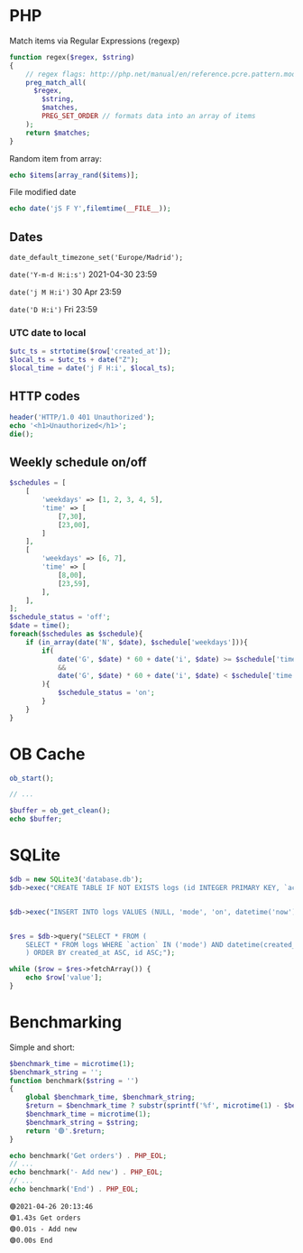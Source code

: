 # PHP

Match items via Regular Expressions (regexp)

```PHP
function regex($regex, $string)
{
    // regex flags: http://php.net/manual/en/reference.pcre.pattern.modifiers.php
    preg_match_all(
      $regex,
        $string,
        $matches,
        PREG_SET_ORDER // formats data into an array of items
    );
    return $matches;
}
```

Random item from array:

```PHP
echo $items[array_rand($items)];
```

File modified date

```PHP
echo date('jS F Y',filemtime(__FILE__));
```

## Dates

`date_default_timezone_set('Europe/Madrid');`

`date('Y-m-d H:i:s')`
2021-04-30 23:59

`date('j M H:i')`
30 Apr 23:59

`date('D H:i')`
Fri 23:59

### UTC date to local

```PHP
$utc_ts = strtotime($row['created_at']);
$local_ts = $utc_ts + date("Z");
$local_time = date('j F H:i', $local_ts);
```

## HTTP codes

```PHP
header('HTTP/1.0 401 Unauthorized');
echo '<h1>Unauthorized</h1>';
die();
```

## Weekly schedule on/off

```PHP
$schedules = [
    [
        'weekdays' => [1, 2, 3, 4, 5],
        'time' => [
            [7,30],
            [23,00],
        ]
    ],
    [
        'weekdays' => [6, 7],
        'time' => [
            [8,00],
            [23,59],
        ],
    ],
];
$schedule_status = 'off';
$date = time();
foreach($schedules as $schedule){
    if (in_array(date('N', $date), $schedule['weekdays'])){
        if(
            date('G', $date) * 60 + date('i', $date) >= $schedule['time'][0][0] * 60 + $schedule['time'][0][1]
            &&
            date('G', $date) * 60 + date('i', $date) < $schedule['time'][1][0] * 60 + $schedule['time'][1][1]
        ){
            $schedule_status = 'on';
        }
    }
}
```



# OB Cache

```PHP
ob_start();

// ...

$buffer = ob_get_clean();
echo $buffer;
```


# SQLite

```PHP
$db = new SQLite3('database.db');
$db->exec("CREATE TABLE IF NOT EXISTS logs (id INTEGER PRIMARY KEY, `action` VARCHAR(50), `value` VARCHAR(50), `created_at` DATETIME);");


$db->exec("INSERT INTO logs VALUES (NULL, 'mode', 'on', datetime('now'));");


$res = $db->query("SELECT * FROM (
    SELECT * FROM logs WHERE `action` IN ('mode') AND datetime(created_at) >= datetime('now', '-48 Hour') ORDER BY created_at DESC, id DESC
    ) ORDER BY created_at ASC, id ASC;");

while ($row = $res->fetchArray()) {
    echo $row['value'];
}

```



# Benchmarking

Simple and short:

```PHP
$benchmark_time = microtime(1);
$benchmark_string = '';
function benchmark($string = '')
{
    global $benchmark_time, $benchmark_string;
    $return = $benchmark_time ? substr(sprintf('%f', microtime(1) - $benchmark_time), 0, 4) . 's ' . $benchmark_string : date('Y-m-d H:i:s');
    $benchmark_time = microtime(1);
    $benchmark_string = $string;
    return '🟣'.$return;
}
```

```PHP
echo benchmark('Get orders') . PHP_EOL;
// ...
echo benchmark('- Add new') . PHP_EOL;
// ...
echo benchmark('End') . PHP_EOL;
```

```
🟣2021-04-26 20:13:46
🟣1.43s Get orders
🟣0.01s - Add new
🟣0.00s End
```
